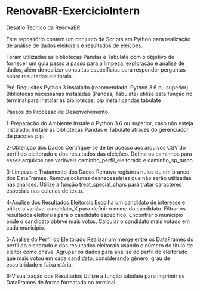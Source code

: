 # RenovaBR-ExercicioIntern

Desafio Tecnico da RenovaBR 


Este repositório contem um conjunto de Scripts em Python para realização de análise de dados eleitorais e resultados de eleições.

Foram utilizadas as bibliotecas Pandas e Tabulate com o objetivo de fornecer um guia passo a passo para a limpeza, exploração e analise de dados, além de realizar consultas específicias para responder perguntas sobre resultados eleitorais.

Pré-Requisitos
Python 3 instalado (recomendado: Python 3.6 ou superior)
Bibliotecas necessárias instaladas (Pandas, Tabulate)
utilize esta função no terminal para instalar as bibliotecas: pip install pandas tabulate

Passos do Processo de Desenvolvimento

1-Preparação do Ambiente
Instale o Python 3.6 ou superior, caso não esteja instalado.
Instale as bibliotecas Pandas e Tabulate através do gerenciador de pacotes pip.

2-Obtenção dos Dados
Certifique-se de ter acesso aos arquivos CSV do perfil do eleitorado e dos resultados das eleições.
Defina os caminhos para esses arquivos nas variáveis caminho_perfil_eleitorado e caminho_sp_turno.

3-Limpeza e Tratamento dos Dados
Remova registros nulos ou em branco dos DataFrames.
Remova colunas desnecessárias que não serão utilizadas nas análises.
Utilize a função treat_special_chars para tratar caracteres especiais nas colunas de texto.

4-Análise dos Resultados Eleitorais
Escolha um candidato de interesse e utilize a variável candidato_X para definir o nome do candidato.
Filtrar os resultados eleitorais para o candidato específico.
Encontrar o município onde o candidato obteve mais votos.
Calcular o candidato mais votado em cada município.

5-Análise do Perfil do Eleitorado
Realizar um merge entre os DataFrames do perfil do eleitorado e dos resultados eleitorais usando o número do título de eleitor como chave.
Agrupar os dados para análise do perfil do eleitorado que mais votou em cada candidato, considerando gênero, grau de escolaridade e faixa etária.

6-Visualização dos Resultados
Utilize a função tabulate para imprimir os DataFrames de forma formatada no terminal.
